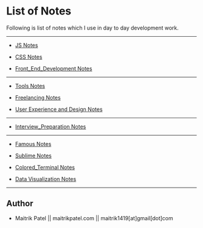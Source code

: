 # List of Notes
Following is list of notes which I use in day to day development work.

---

- [JS Notes](JS.md)

- [CSS Notes](css.md)

- [Front_End_Development Notes](Front_End_Development.md)

---

- [Tools Notes](Tools.md)

- [Freelancing Notes](Freelancing.md)

- [User Experience and Design Notes](UX.md)
 
---

- [Interview_Preparation Notes](Interview_Preparation.md)

---

- [Famous Notes](Famous.md)

- [Sublime Notes](Sublime.md)

- [Colored_Terminal Notes](Bash_Zsh.md)

- [Data Visualization Notes](dataviz.md)

---
## Author

- Maitrik Patel || maitrikpatel.com || maitrik1419[at]gmail[dot]com
